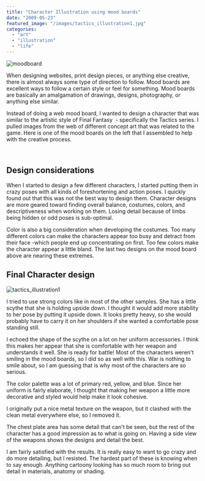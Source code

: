 ```yaml
---
title: "Character Illustration using mood boards"
date: "2009-05-23"
featured_image: "/images/tactics_illustration1.jpg"
categories: 
  - "art"
  - "illustration"
  - "life"
---
```


![moodboard](/images/moodboard.jpg "moodboard")

When designing websites, print design pieces, or anything else creative, there is almost always some type of direction to follow. Mood boards are excellent ways to follow a certain style or feel for something. Mood boards are basically an amalgamation of drawings, designs, photography, or anything else similar.

Instead of doing a web mood board, I wanted to design a character that was similar to the artistic style of Final Fantasy  - specifically the Tactics series. I pulled images from the web of different concept art that was related to the game. Here is one of the mood boards on the left that I assembled to help with the creative process.

 

## Design considerations

When I started to design a few different characters, I started putting them in crazy poses with all kinds of foreshortening and action poses. I quickly found out that this was not the best way to design them. Character designs are more geared toward finding overall balance, costumes, colors, and descriptiveness when working on them. Losing detail because of limbs being hidden or odd poses is sub-optimal.

Color is also a big consideration when developing the costumes. Too many different colors can make the characters appear too busy and detract from their face -which people end up concentrating on first. Too few colors make the character appear a little bland. The last two designs on the mood board above are nearing these extremes.

## Final Character design

![tactics_illustration1](/images/tactics_illustration1.jpg "tactics_illustration1")

I tried to use strong colors like in most of the other samples. She has a little scythe that she is holding upside down. I thought it would add more stability to her pose by putting it upside down. It looks pretty heavy, so she would probably have to carry it on her shoulders if she wanted a comfortable pose standing still.

I echoed the shape of the scythe on a lot on her uniform accessories. I think this makes her appear that she is comfortable with her weapon and understands it well. She is ready for battle! Most of the characters weren't smiling in the mood boards, so I did so as well with this. War is nothing to smile about, so I am guessing that is why most of the characters are so serious.

The color palette was a lot of primary red, yellow, and blue. Since her uniform is fairly elaborate, I thought that making her weapon a little more decorative and styled would help make it look cohesive.

I originally put a nice metal texture on the weapon, but it clashed with the clean metal everywhere else, so I removed it.

The chest plate area has some detail that can't be seen, but the rest of the character has a good impression as to what is going on. Having a side view of the weapons shows the designs and detail the best.

I am fairly satisfied with the results. It is really easy to want to go crazy and do more detailing, but I resisted. The hardest part of these is knowing when to say enough. Anything cartoony looking has so much room to bring out detail in materials, anatomy or shading.
